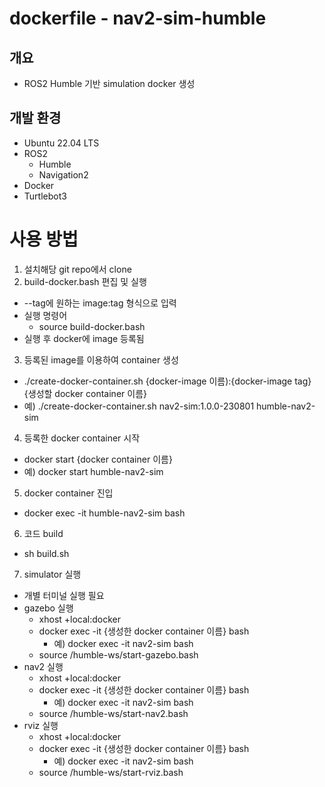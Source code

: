 # dockerfile - nav2-sim-humble
## 개요
- ROS2 Humble 기반 simulation docker 생성

## 개발 환경
  - Ubuntu 22.04 LTS
  - ROS2 
    - Humble
    - Navigation2
  - Docker
  - Turtlebot3

# 사용 방법
1. 설치해당 git repo에서 clone
2. build-docker.bash 편집 및 실행
  - --tag에 원하는 image:tag 형식으로 입력
  - 실행 명령어
    - source build-docker.bash
  - 실행 후 docker에 image 등록됨
3. 등록된 image를 이용하여 container 생성
  - ./create-docker-container.sh {docker-image 이름):{docker-image tag} {생성할 docker container 이름}
  - 예) ./create-docker-container.sh nav2-sim:1.0.0-230801 humble-nav2-sim
4. 등록한 docker container 시작
  - docker start {docker container 이름}
  - 예) docker start humble-nav2-sim
5. docker container 진입
  - docker exec -it humble-nav2-sim bash
6. 코드 build
  - sh build.sh
7. simulator 실행
  - 개별 터미널 실행 필요 
  - gazebo 실행
    - xhost +local:docker
    - docker exec -it {생성한 docker container 이름} bash
      - 예) docker exec -it nav2-sim bash
    - source /humble-ws/start-gazebo.bash
  - nav2 실행
    - xhost +local:docker
    - docker exec -it {생성한 docker container 이름} bash
      - 예) docker exec -it nav2-sim bash
    - source /humble-ws/start-nav2.bash
  - rviz 실행
    - xhost +local:docker
    - docker exec -it {생성한 docker container 이름} bash
      - 예) docker exec -it nav2-sim bash
    - source /humble-ws/start-rviz.bash